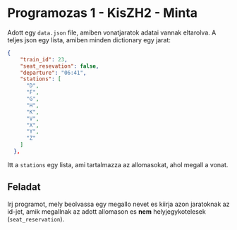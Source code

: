 # Programozas 1 - KisZH2 - Minta

Adott egy `data.json` file, amiben vonatjaratok adatai vannak eltarolva.
A teljes json egy lista, amiben minden dictionary egy jarat:

```json
{
    "train_id": 23,
    "seat_resevation": false,
    "departure": "06:41",
    "stations": [
      "D",
      "F",
      "G",
      "H",
      "K",
      "V",
      "X",
      "Y",
      "Z"
    ]
  },
```

Itt a `stations` egy lista, ami tartalmazza az allomasokat, ahol megall a vonat.

## Feladat

Irj programot, mely beolvassa egy megallo nevet es kiirja azon jaratoknak az id-jet, amik megallnak az adott allomason es **nem** helyjegykotelesek (`seat_reservation`).


